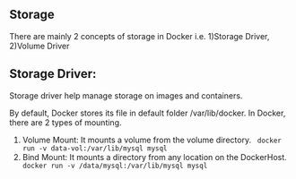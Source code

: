 ## Storage
There are mainly 2 concepts of storage in Docker i.e. 1)Storage Driver, 2)Volume Driver
## Storage Driver:
Storage driver help manage storage on images and containers.

By default, Docker stores its file in default folder /var/lib/docker. In Docker, there are 2 types of mounting.
1. Volume Mount: It mounts a volume from the volume directory.
` docker run -v data-vol:/var/lib/mysql mysql`
2. Bind Mount: It mounts a directory from any location on the DockerHost.
` docker run -v /data/mysql:/var/lib/mysql mysql`
